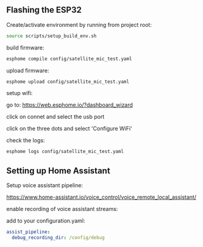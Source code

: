 ## Flashing the ESP32

Create/activate environment by running from project root:
```bash
source scripts/setup_build_env.sh
```

build firmware:
```bash
esphome compile config/satellite_mic_test.yaml
```

upload firmware:
```bash
esphome upload config/satellite_mic_test.yaml
```

setup wifi:

go to: https://web.esphome.io/?dashboard_wizard

click on connet and select the usb port 

click on the three dots and select 'Configure WiFi'

check the logs:
```bash
esphome logs config/satellite_mic_test.yaml
```




## Setting up Home Assistant
Setup voice assistant pipeline:

https://www.home-assistant.io/voice_control/voice_remote_local_assistant/


enable recording of voice assistant streams:

add to your configuration.yaml:
```yaml
assist_pipeline:
  debug_recording_dir: /config/debug
```
